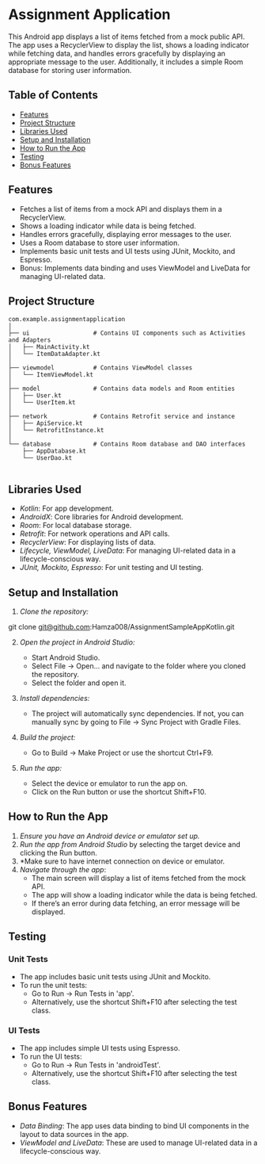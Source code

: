 # Assignment Application

This Android app displays a list of items fetched from a mock public API. The app uses a RecyclerView to display the list, shows a loading indicator while fetching data, and handles errors gracefully by displaying an appropriate message to the user. Additionally, it includes a simple Room database for storing user information.

## Table of Contents

- [Features](#Features)
- [Project Structure](#project-structure)
- [Libraries Used](#libraries-used)
- [Setup and Installation](#setup-and-installation)
- [How to Run the App](#how-to-run-the-app)
- [Testing](#testing)
- [Bonus Features](#bonus-features)


## Features

- Fetches a list of items from a mock API and displays them in a RecyclerView.
- Shows a loading indicator while data is being fetched.
- Handles errors gracefully, displaying error messages to the user.
- Uses a Room database to store user information.
- Implements basic unit tests and UI tests using JUnit, Mockito, and Espresso.
- Bonus: Implements data binding and uses ViewModel and LiveData for managing UI-related data.

## Project Structure

```plaintext
com.example.assignmentapplication
│
├── ui                  # Contains UI components such as Activities and Adapters
│   ├── MainActivity.kt
│   └── ItemDataAdapter.kt
│
├── viewmodel           # Contains ViewModel classes
│   └── ItemViewModel.kt
│
├── model               # Contains data models and Room entities
│   ├── User.kt
│   └── UserItem.kt
│
├── network             # Contains Retrofit service and instance
│   ├── ApiService.kt
│   └── RetrofitInstance.kt
│
└── database            # Contains Room database and DAO interfaces
    ├── AppDatabase.kt
    └── UserDao.kt


```


## Libraries Used

- *Kotlin*: For app development.
- *AndroidX*: Core libraries for Android development.
- *Room*: For local database storage.
- *Retrofit*: For network operations and API calls.
- *RecyclerView*: For displaying lists of data.
- *Lifecycle, ViewModel, LiveData*: For managing UI-related data in a lifecycle-conscious way.
- *JUnit, Mockito, Espresso*: For unit testing and UI testing.

## Setup and Installation

1. *Clone the repository:*
   
git clone git@github.com:Hamza008/AssignmentSampleAppKotlin.git

2. *Open the project in Android Studio:*
   - Start Android Studio.
   - Select File -> Open... and navigate to the folder where you cloned the repository.
   - Select the folder and open it.

3. *Install dependencies:*
   - The project will automatically sync dependencies. If not, you can manually sync by going to File -> Sync Project with Gradle Files.

4. *Build the project:*
   - Go to Build -> Make Project or use the shortcut Ctrl+F9.

5. *Run the app:*
   - Select the device or emulator to run the app on.
   - Click on the Run button or use the shortcut Shift+F10.

## How to Run the App

1. *Ensure you have an Android device or emulator set up.*
2. *Run the app from Android Studio* by selecting the target device and clicking the Run button.
3. *Make sure to have internet connection on device or emulator.
4. *Navigate through the app*:
   - The main screen will display a list of items fetched from the mock API.
   - The app will show a loading indicator while the data is being fetched.
   - If there’s an error during data fetching, an error message will be displayed.

## Testing

### Unit Tests

- The app includes basic unit tests using JUnit and Mockito.
- To run the unit tests:
  - Go to Run -> Run Tests in 'app'.
  - Alternatively, use the shortcut Shift+F10 after selecting the test class.

### UI Tests

- The app includes simple UI tests using Espresso.
- To run the UI tests:
  - Go to Run -> Run Tests in 'androidTest'.
  - Alternatively, use the shortcut Shift+F10 after selecting the test class.

## Bonus Features

- *Data Binding*: The app uses data binding to bind UI components in the layout to data sources in the app.
- *ViewModel and LiveData*: These are used to manage UI-related data in a lifecycle-conscious way.
